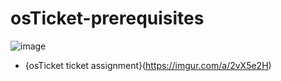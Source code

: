 # osTicket-prerequisites
![image](https://user-images.githubusercontent.com/123419385/214712635-bd3e4f91-bd56-42c6-98aa-85aaac1dcdfb.png)
  - {osTicket ticket assignment}(https://imgur.com/a/2vX5e2H)
